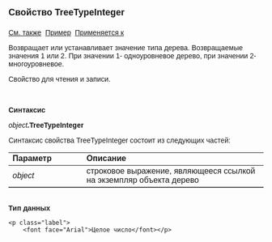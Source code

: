 <html>
<head>
<title>Дерево\DisableDocFunctions</title>
</head>

<body>

<p><strong><font size="4" face="Arial">Свойство TreeTypeInteger<br>
<br>
</font></strong><font face="Arial"><a href="../Astree.html">См. также</a>&nbsp;
<a href="../../Examples/E_AsTree.html">Пример</a>&nbsp; <a href="../Astree.html">
Применяется к</a></font></p>

<p><font face="Arial">Возвращает или устанавливает 
        значение типа дерева. Возвращаемые значения 1 или 2. При значении 1- 
    одноуровневое дерево, при значении 2- многоуровневое. </font></p>

<p><font face="Arial">Свойство для чтения и записи.</font></p>

<p class="label">&nbsp;</p>

<p class="label"><font face="Arial"><b>Синтаксис</b></font></p>

<p><font face="Arial"><em>object</em><strong>.TreeTypeInteger </strong></font></p>

<p><font face="Arial">Синтаксис свойства TreeTypeInteger<strong> </strong>
состоит из следующих частей:</font></p>

<table border="1" cellPadding="5" cols="2" frame="below" rules="rows">
<TBODY>
  <tr vAlign="top">
    <td class="label" width="29%"><font face="Arial"><b>Параметр</b></font></td>
    <td class="label" width="71%"><font face="Arial"><strong>Описание</strong></font></td>
  </tr>
  <tr>
    <td width="29%"><font face="Arial"><em>object</em></font></td>
    <td width="71%"><font face="Arial">строковое выражение, являющееся 
	ссылкой на экземпляр объекта дерево</font></td>
  </tr>
</TBODY>
</table>

<p class="label"><font face="Arial"><b><br>
    Тип данных</b></font></p>

    <p class="label">
        <font face="Arial">Целое число</font></p>
</body>
</html>
